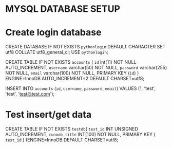 # MYSQL DATABASE SETUP
# Create login database
CREATE DATABASE IF NOT EXISTS `pythonlogin` DEFAULT CHARACTER SET utf8 COLLATE utf8_general_ci;
USE `pythonlogin`;

CREATE TABLE IF NOT EXISTS `accounts` (
	`id` int(11) NOT NULL AUTO_INCREMENT,
  	`username` varchar(50) NOT NULL,
  	`password` varchar(255) NOT NULL,
  	`email` varchar(100) NOT NULL,
    PRIMARY KEY (`id`)
) ENGINE=InnoDB AUTO_INCREMENT=2 DEFAULT CHARSET=utf8;

INSERT INTO `accounts` (`id`, `username`, `password`, `email`) VALUES (1, 'test', 'test', 'test@test.com');


# Test insert/get data
CREATE TABLE IF NOT EXISTS `testdb`(
   `test_id` INT UNSIGNED AUTO_INCREMENT,
   `runoob_title` INT(100) NOT NULL,
   PRIMARY KEY ( `test_id` )
)ENGINE=InnoDB DEFAULT CHARSET=utf8;